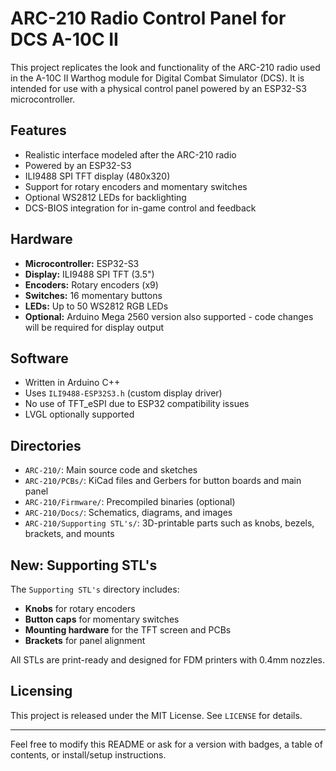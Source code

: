 # ARC-210 Radio Control Panel for DCS A-10C II

This project replicates the look and functionality of the ARC-210 radio used in the A-10C II Warthog module for Digital Combat Simulator (DCS). It is intended for use with a physical control panel powered by an ESP32-S3 microcontroller.

## Features

- Realistic interface modeled after the ARC-210 radio
- Powered by an ESP32-S3
- ILI9488 SPI TFT display (480x320)
- Support for rotary encoders and momentary switches
- Optional WS2812 LEDs for backlighting
- DCS-BIOS integration for in-game control and feedback

## Hardware

- **Microcontroller:** ESP32-S3
- **Display:** ILI9488 SPI TFT (3.5")
- **Encoders:** Rotary encoders (x9)
- **Switches:** 16 momentary buttons
- **LEDs:** Up to 50 WS2812 RGB LEDs
- **Optional:** Arduino Mega 2560 version also supported - code changes will be required for display output

## Software

- Written in Arduino C++
- Uses `ILI9488-ESP32S3.h` (custom display driver)
- No use of TFT_eSPI due to ESP32 compatibility issues
- LVGL optionally supported

## Directories

- `ARC-210/`: Main source code and sketches
- `ARC-210/PCBs/`: KiCad files and Gerbers for button boards and main panel
- `ARC-210/Firmware/`: Precompiled binaries (optional)
- `ARC-210/Docs/`: Schematics, diagrams, and images
- `ARC-210/Supporting STL's/`: 3D-printable parts such as knobs, bezels, brackets, and mounts

## New: Supporting STL's

The `Supporting STL's` directory includes:
- **Knobs** for rotary encoders
- **Button caps** for momentary switches
- **Mounting hardware** for the TFT screen and PCBs
- **Brackets** for panel alignment

All STLs are print-ready and designed for FDM printers with 0.4mm nozzles.

## Licensing

This project is released under the MIT License. See `LICENSE` for details.

---

Feel free to modify this README or ask for a version with badges, a table of contents, or install/setup instructions.

